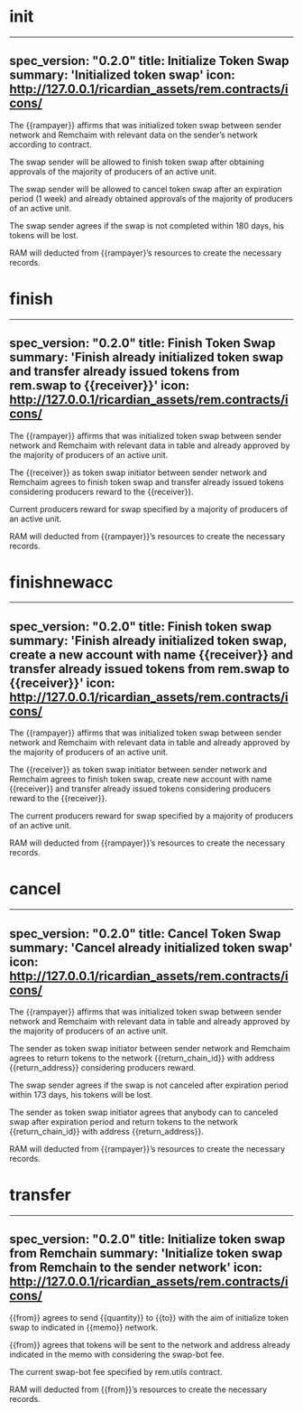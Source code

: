 <h1 class="contract">init</h1>

---
spec_version: "0.2.0"
title: Initialize Token Swap
summary: 'Initialized token swap'
icon: http://127.0.0.1/ricardian_assets/rem.contracts/icons/
---

The {{rampayer}} affirms that was initialized token swap between sender network and Remchaim with relevant data on the sender’s network according to contract.

The swap sender will be allowed to finish token swap after obtaining approvals of the majority of producers of an active unit.

The swap sender will be allowed to cancel token swap after an expiration period (1 week) and already obtained approvals of the majority of producers of an active unit.

The swap sender agrees if the swap is not completed within 180 days, his tokens will be lost.

RAM will deducted from {{rampayer}’s resources to create the necessary records.

<h1 class="contract">finish</h1>

---
spec_version: "0.2.0"
title: Finish Token Swap
summary: 'Finish already initialized token swap and transfer already issued tokens from rem.swap to {{receiver}}'
icon: http://127.0.0.1/ricardian_assets/rem.contracts/icons/
---

The {{rampayer}} affirms that was initialized token swap between sender network and Remchaim with relevant data in table and already approved by the majority of producers of an active unit.

The {{receiver}} as token swap initiator between sender network and Remchaim agrees to finish token swap and transfer already issued tokens considering producers reward to the {{receiver}}.

Current producers reward for swap specified by a majority of producers of an active unit.

RAM will deducted from {{rampayer}}’s resources to create the necessary records.

<h1 class="contract">finishnewacc</h1>

---
spec_version: "0.2.0"
title: Finish token swap
summary: 'Finish already initialized token swap, create a new account with name {{receiver}} and transfer already issued tokens from rem.swap to {{receiver}}'
icon: http://127.0.0.1/ricardian_assets/rem.contracts/icons/
---

The {{rampayer}} affirms that was initialized token swap between sender network and Remchaim with relevant data in table and already approved by the majority of producers of an active unit.

The {{receiver}} as token swap initiator between sender network and Remchaim agrees to finish token swap, create new account with name {{receiver}} and transfer already issued tokens considering producers reward to the {{receiver}}.

The current producers reward for swap specified by a majority of producers of an active unit.

RAM will deducted from {{rampayer}}’s resources to create the necessary records.

<h1 class="contract">cancel</h1>

---
spec_version: "0.2.0"
title: Cancel Token Swap
summary: 'Cancel already initialized token swap'
icon: http://127.0.0.1/ricardian_assets/rem.contracts/icons/
---

The {{rampayer}} affirms that was initialized token swap between sender network and Remchaim with relevant data in table and already approved by the majority of producers of an active unit.

The sender as token swap initiator between sender network and Remchaim agrees to return tokens to the network {{return_chain_id}} with address {{return_address}} considering producers reward.

The swap sender agrees if the swap is not canceled after expiration period within 173 days, his tokens will be lost.

The sender as token swap initiator agrees that anybody can to canceled swap after expiration period and return tokens to the network {{return_chain_id}} with address {{return_address}}.

RAM will deducted from {{rampayer}}’s resources to create the necessary records.

<h1 class="contract">transfer</h1>

---
spec_version: "0.2.0"
title: Initialize token swap from Remchain
summary: 'Initialize token swap from Remchain to the sender network'
icon: http://127.0.0.1/ricardian_assets/rem.contracts/icons/
---

{{from}} agrees to send {{quantity}} to {{to}} with the aim of initialize token swap to indicated in {{memo}} network.

{{from}} agrees that tokens will be sent to the network and address already indicated in the memo with considering the swap-bot fee.

The current swap-bot fee specified by rem.utils contract.

RAM will deducted from {{from}}’s resources to create the necessary records.
